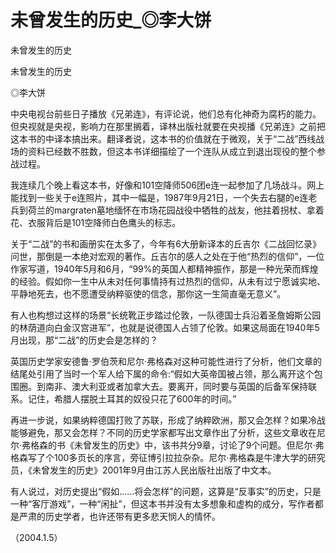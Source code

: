# 未曾发生的历史_◎李大饼

未曾发生的历史

未曾发生的历史

◎李大饼

中央电视台前些日子播放《兄弟连》，有评论说，他们总有化神奇为腐朽的能力。但央视就是央视，影响力在那里搁着，译林出版社就要在央视播《兄弟连》之前把这本书的中译本搞出来。翻译者说，这本书的价值就在于微观，关于“二战”西线战场的资料已经数不胜数，但这本书详细描绘了一个连队从成立到退出现役的整个参战过程。

我连续几个晚上看这本书，好像和101空降师506团e连一起参加了几场战斗。网上能找到一些关于e连照片，其中一幅是，1987年9月21日，一个失去右腿的e连老兵到荷兰的margraten墓地缅怀在市场花园战役中牺牲的战友，他拄着拐杖、拿着花、衣服背后是101空降师白色鹰头的标志。

关于“二战”的书和画册实在太多了，今年有6大册新译本的丘吉尔《二战回忆录》问世，那倒是一本绝对宏观的著作。丘吉尔的感人之处在于他“热烈的信仰”，一位作家写道，1940年5月和6月，“99%的英国人都精神振作，那是一种光荣而辉煌的经验。假如你一生中从未对任何事情持有过热烈的信仰，从未有过宁愿诚实地、平静地死去，也不愿遭受纳粹驱使的信念，那你这一生简直毫无意义”。

有人也构想过这样的场景“长统靴正步踏过伦敦，一队德国士兵沿着圣詹姆斯公园的林荫道向白金汉宫进军”，也就是说德国人占领了伦敦。如果这局面在1940年5月出现，那“二战”的历史会是怎样的？

英国历史学家安德鲁·罗伯茨和尼尔·弗格森对这种可能性进行了分析，他们文章的结尾处引用了当时一个军人给下属的命令:“假如大英帝国被占领，那么离开这个包围圈。到南非、澳大利亚或者加拿大去。要离开，同时要与英国的后备军保持联系。记住，希腊人摆脱土耳其的奴役只花了600年的时间。”

再进一步说，如果纳粹德国打败了苏联，形成了纳粹欧洲，那又会怎样？如果冷战能够避免，那又会怎样？不同的历史学家都写出文章作出了分析，这些文章收在尼尔·弗格森的书《未曾发生的历史》中，该书共分9章，讨论了9个问题。但尼尔·弗格森写了个100多页长的序言，旁征博引拉拉杂杂。尼尔·弗格森是牛津大学的研究员，《未曾发生的历史》2001年9月由江苏人民出版社出版了中文本。

有人说过，对历史提出“假如……将会怎样”的问题，这算是“反事实”的历史，只是一种“客厅游戏”，一种“闲扯”，但这本书并没有太多想象和虚构的成分，写作者都是严肃的历史学者，也许还带有更多悲天悯人的情怀。

（2004.1.5）